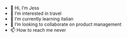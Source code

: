 - 👋 Hi, I’m Jess
- 👀 I’m interested in travel
- 🌱 I’m currently learning italian
- 💞️ I’m looking to collaborate on product management
- 📫 How to reach me never

<!---
jessicaprimavera/jessicaprimavera is a ✨ special ✨ repository because its `README.md` (this file) appears on your GitHub profile.
You can click the Preview link to take a look at your changes.
--->
